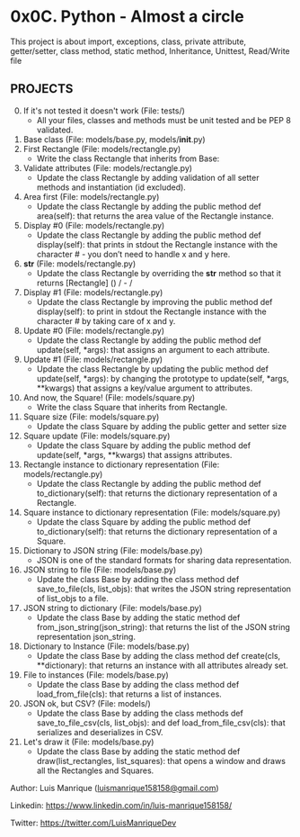 # 0x0C. Python - Almost a circle
This project is about import, exceptions, class, private attribute, getter/setter, class method, static method, Inheritance, Unittest, Read/Write file

## PROJECTS

0. If it's not tested it doesn't work (File: tests/)
	- All your files, classes and methods must be unit tested and be PEP 8 validated.
1. Base class (File: models/base.py, models/__init__.py)
2. First Rectangle (File: models/rectangle.py)
	- Write the class Rectangle that inherits from Base:
3. Validate attributes (File: models/rectangle.py)
	- Update the class Rectangle by adding validation of all setter methods and instantiation (id excluded).
4. Area first (File: models/rectangle.py)
	- Update the class Rectangle by adding the public method def area(self): that returns the area value of the Rectangle instance.
5. Display #0 (File: models/rectangle.py)
	- Update the class Rectangle by adding the public method def display(self): that prints in stdout the Rectangle instance with the character # - you don’t need to handle x and y here.
6. __str__ (File: models/rectangle.py)
	- Update the class Rectangle by overriding the __str__ method so that it returns [Rectangle] (<id>) <x>/<y> - <width>/<height>
7. Display #1 (File: models/rectangle.py)
	- Update the class Rectangle by improving the public method def display(self): to print in stdout the Rectangle instance with the character # by taking care of x and y.
8. Update #0 (File: models/rectangle.py)
	- Update the class Rectangle by adding the public method def update(self, *args): that assigns an argument to each attribute.
9. Update #1 (File: models/rectangle.py)
	- Update the class Rectangle by updating the public method def update(self, *args): by changing the prototype to update(self, *args, **kwargs) that assigns a key/value argument to attributes.
10. And now, the Square! (File: models/square.py)
	- Write the class Square that inherits from Rectangle.
11. Square size (File: models/square.py)
	- Update the class Square by adding the public getter and setter size
12. Square update (File: models/square.py)
	- Update the class Square by adding the public method def update(self, *args, **kwargs) that assigns attributes.
13. Rectangle instance to dictionary representation (File: models/rectangle.py)
	- Update the class Rectangle by adding the public method def to_dictionary(self): that returns the dictionary representation of a Rectangle.
14. Square instance to dictionary representation (File: models/square.py)
	- Update the class Square by adding the public method def to_dictionary(self): that returns the dictionary representation of a Square.
15. Dictionary to JSON string (File: models/base.py)
	- JSON is one of the standard formats for sharing data representation.
16. JSON string to file (File: models/base.py)
	- Update the class Base by adding the class method def save_to_file(cls, list_objs): that writes the JSON string representation of list_objs to a file.
17. JSON string to dictionary (File: models/base.py)
	- Update the class Base by adding the static method def from_json_string(json_string): that returns the list of the JSON string representation json_string.
18. Dictionary to Instance (File: models/base.py)
	- Update the class Base by adding the class method def create(cls, **dictionary): that returns an instance with all attributes already set.
19. File to instances (File: models/base.py)
	- Update the class Base by adding the class method def load_from_file(cls): that returns a list of instances.
20. JSON ok, but CSV? (File: models/)
	- Update the class Base by adding the class methods def save_to_file_csv(cls, list_objs): and def load_from_file_csv(cls): that serializes and deserializes in CSV.
21. Let's draw it (File: models/base.py)
	- Update the class Base by adding the static method def draw(list_rectangles, list_squares): that opens a window and draws all the Rectangles and Squares.



Author: Luis Manrique (luismanrique158158@gmail.com)

Linkedin: https://www.linkedin.com/in/luis-manrique158158/

Twitter: https://twitter.com/LuisManriqueDev
